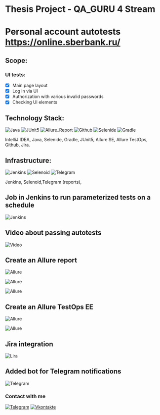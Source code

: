 # Thesis Project - QA_GURU 4 Stream

# Personal account autotests https://online.sberbank.ru/

## Scope:
### UI tests:

- [X]  Main page layout
- [X] Log in via UI
- [X] Authorization with various invalid passwords
- [X] Checking UI elements

## Technology Stack:

![Java](files/stack/Java.png)
![JUnit5](files/stack/JUnit5.png)
![Allure_Report](files/stack/Allure_Report.png)
![Github](files/stack/Github.png)
![Selenide](files/stack/Selenide.png)
![Gradle](files/stack/Gradle.png)

IntelliJ IDEA, Java, Selenide, Gradle, JUnit5, Allure SE, Allure TestOps, Github, Jira.

## Infrastructure:

![Jenkins](files/stack/Jenkins.png)
![Selenoid](files/stack/Selenoid.png)
![Telegram](files/stack/Telegram.png)

Jenkins, Selenoid,Telegram (reports),

## Job in Jenkins to run parameterized tests on a schedule

![Jenkins](files/stack/Jenkins_1.png)

## Video about passing autotests

![Video](files/video1.gif)

## Create an Allure report

![Allure](files/Allure.png)

![Allure](files/stack/Allure_1.png)

![Allure](files/stack/Allure_2.png)

## Create an Allure TestOps EE

![Allure](files/stack/AllureOps_1.png)

![Allure](files/stack/AllureOps_2.png)

## Jira integration

![Lira](files/stack/Jira.png)

## Added bot for Telegram notifications

![Telegram](files/telegram.png)

### Сontact with me

[![Telegram](https://img.shields.io/badge/-Telegram-0b0a1a?style=for-the-badge&logo=telegram&logoColor=27A0D9)](https://t.me/LukeSkyQA)
[![Vkontakte](https://img.shields.io/badge/-Vkontakte-0b0a1a?style=for-the-badge&logo=Vk&logoColor=4F7DB3)](https://vk.com/johncoffeee)